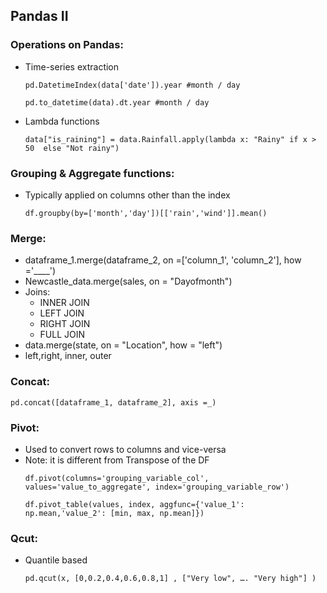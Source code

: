 ## Pandas II

### Operations on Pandas:
- Time-series extraction
  ```
  pd.DatetimeIndex(data['date']).year #month / day
  
  pd.to_datetime(data).dt.year #month / day
  ```
- Lambda functions
  ```
  data["is_raining"] = data.Rainfall.apply(lambda x: "Rainy" if x > 50  else "Not rainy")
  ```		

### Grouping & Aggregate functions:
- Typically applied on columns other than the index
  ```
  df.groupby(by=['month','day'])[['rain','wind']].mean()
  ```

### Merge:
- dataframe_1.merge(dataframe_2, on =['column_1', 'column_2'], how ='____')
- Newcastle_data.merge(sales, on = "Dayofmonth")
- Joins:
  - INNER JOIN
  - LEFT JOIN
  - RIGHT JOIN
  - FULL JOIN
- data.merge(state, on = "Location", how = "left")
- left,right, inner, outer

### Concat:
  ```
  pd.concat([dataframe_1, dataframe_2], axis =_)
  ```

### Pivot:
- Used to convert rows to columns and vice-versa
- Note: it is different from Transpose of the DF
  ```
  df.pivot(columns='grouping_variable_col', values='value_to_aggregate', index='grouping_variable_row')
  
  df.pivot_table(values, index, aggfunc={'value_1': np.mean,'value_2': [min, max, np.mean]})
  ```

### Qcut:
- Quantile based
  ```
  pd.qcut(x, [0,0.2,0.4,0.6,0.8,1] , ["Very low", …. "Very high"] )
  ```
